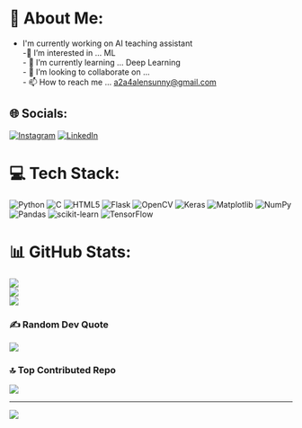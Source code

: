 # 💫 About Me:
- I'm currently working on AI teaching assistant<br> -👀 I’m interested in ... ML<br>- 🌱 I’m currently learning ... Deep Learning<br>- 💞️ I’m looking to collaborate on ... <br>- 📫 How to reach me ... a2a4alensunny@gmail.com


## 🌐 Socials:
[![Instagram](https://img.shields.io/badge/Instagram-%23E4405F.svg?logo=Instagram&logoColor=white)](https://instagram.com/a.l.e.n._.s.u.n.n.y) [![LinkedIn](https://img.shields.io/badge/LinkedIn-%230077B5.svg?logo=linkedin&logoColor=white)](https://www.linkedin.com/in/alen--sunny/) 

# 💻 Tech Stack:
![Python](https://img.shields.io/badge/python-3670A0?style=for-the-badge&logo=python&logoColor=ffdd54) ![C](https://img.shields.io/badge/c-%2300599C.svg?style=for-the-badge&logo=c&logoColor=white) ![HTML5](https://img.shields.io/badge/html5-%23E34F26.svg?style=for-the-badge&logo=html5&logoColor=white) ![Flask](https://img.shields.io/badge/flask-%23000.svg?style=for-the-badge&logo=flask&logoColor=white) ![OpenCV](https://img.shields.io/badge/opencv-%23white.svg?style=for-the-badge&logo=opencv&logoColor=white) ![Keras](https://img.shields.io/badge/Keras-%23D00000.svg?style=for-the-badge&logo=Keras&logoColor=white) ![Matplotlib](https://img.shields.io/badge/Matplotlib-%23ffffff.svg?style=for-the-badge&logo=Matplotlib&logoColor=black) ![NumPy](https://img.shields.io/badge/numpy-%23013243.svg?style=for-the-badge&logo=numpy&logoColor=white) ![Pandas](https://img.shields.io/badge/pandas-%23150458.svg?style=for-the-badge&logo=pandas&logoColor=white) ![scikit-learn](https://img.shields.io/badge/scikit--learn-%23F7931E.svg?style=for-the-badge&logo=scikit-learn&logoColor=white) ![TensorFlow](https://img.shields.io/badge/TensorFlow-%23FF6F00.svg?style=for-the-badge&logo=TensorFlow&logoColor=white)
# 📊 GitHub Stats:
![](https://github-readme-stats.vercel.app/api?username=Alen-121&theme=dark&hide_border=false&include_all_commits=false&count_private=true)<br/>
![](https://github-readme-streak-stats.herokuapp.com/?user=Alen-121&theme=dark&hide_border=false)<br/>
![](https://github-readme-stats.vercel.app/api/top-langs/?username=Alen-121&theme=dark&hide_border=false&include_all_commits=false&count_private=true&layout=compact)

### ✍️ Random Dev Quote
![](https://quotes-github-readme.vercel.app/api?type=horizontal&theme=radical)

### 🔝 Top Contributed Repo
![](https://github-contributor-stats.vercel.app/api?username=Alen-121&limit=5&theme=dark&combine_all_yearly_contributions=true)

---
[![](https://visitcount.itsvg.in/api?id=Alen-121&icon=0&color=0)](https://visitcount.itsvg.in)

<!-- Proudly created with GPRM ( https://gprm.itsvg.in ) -->
